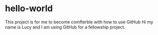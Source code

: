 # hello-world
This project is for me to become comfterble with how to use GitHub
Hi my name is Lucy and I am using GitHub for a fellowship project. 
